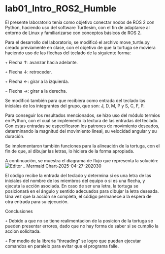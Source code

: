 # lab01_Intro_ROS2_Humble
El presente laboratorio tenía como objetivo conectar nodos de ROS 2 con Python, haciendo uso del software Turtlesim, con el fin de adaptarse al entorno de Linux y familiarizarse con conceptos básicos de ROS 2.

Para el desarrollo del laboratorio, se modificó el archivo move_turtle.py creado previamente en clase, con el objetivo de que la tortuga se moviera haciendo uso de las flechas del teclado de la siguiente forma:

◦ Flecha ↑: avanzar hacia adelante.

◦ Flecha ↓: retroceder.

◦ Flecha ←: girar a la izquierda.

◦ Flecha →: girar a la derecha.

Se modificó también para que recibiera como entrada del teclado las iniciales de los integrantes del grupo, que son: J, D, M, P y S, C, F, P.

Para conseguir los resultados mencionados, se hizo uso del módulo termios en Python, con el cual se implementó la lectura de las entradas del teclado. Con estas entradas se especificaron los patrones de movimiento deseados, determinando la magnitud del movimiento lineal, su velocidad angular y su duración.

Se implementaron también funciones para la alineación de la tortuga, con el fin de que, al dibujar las letras, lo hiciera de la forma apropiada.

A continuación, se muestra el diagrama de flujo que representa la solución:
![Editor _ Mermaid Chart-2025-04-27-202030](https://github.com/user-attachments/assets/43b4f338-6ca3-40a4-beca-9aa96672f5ef)

El código recibe la entrada del teclado y determina si es una letra de las iniciales del nombre de los miembros del equipo o si es una flecha, y ejecuta la acción asociada. En caso de ser una letra, la tortuga se posicionará en el ángulo y sentido adecuados para dibujar la letra deseada. Una vez que la acción se completa, el código permanece a la espera de otra entrada para su ejecución.

Conclusiones 

◦ Debido a que no se tiene realimentacion de la posicion de la tortuga se pueden presentar errores, dado que no hay forma de saber si se cumplio la accion solicitada.

◦ Por medio de la librería “threading” se logro que puedan ejecutar comandos en paralelo para evitar que el programa falle.
